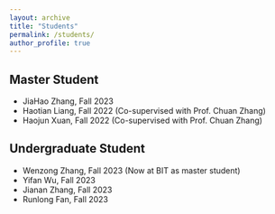 ```yaml
---
layout: archive
title: "Students"
permalink: /students/
author_profile: true
---
```



## Master Student 
* JiaHao Zhang, Fall 2023
* Haotian Liang, Fall 2022 (Co-supervised with Prof. Chuan Zhang)
* Haojun Xuan, Fall 2022 (Co-supervised with Prof. Chuan Zhang)


## Undergraduate Student 
* Wenzong Zhang, Fall 2023 (Now at BIT as master student)
* Yifan Wu, Fall 2023
* Jianan Zhang, Fall 2023
* Runlong Fan, Fall 2023
